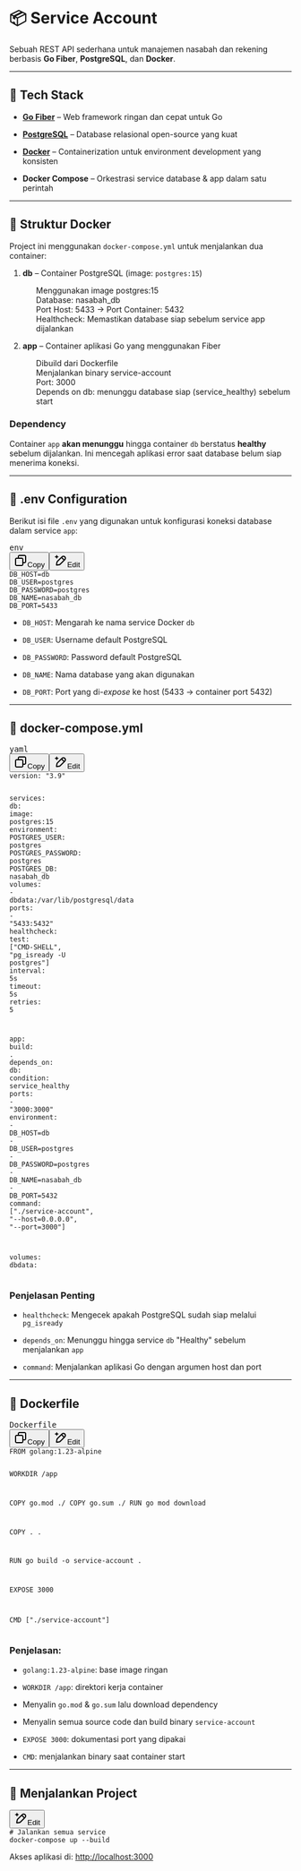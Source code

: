 <h1 data-start="108" data-end="128" class="">📦 Service Account</h1>
<p data-start="130" data-end="325" class="">Sebuah REST API sederhana untuk manajemen nasabah dan rekening berbasis <strong data-start="202" data-end="214">Go Fiber</strong>, <strong data-start="216" data-end="230">PostgreSQL</strong>, dan <strong data-start="236" data-end="246">Docker</strong>.</p>
<hr data-start="327" data-end="330" class="">
<h2 data-start="332" data-end="348" class="">🚀 Tech Stack</h2>
<ul data-start="350" data-end="738">
<li data-start="350" data-end="429" class="">
<p data-start="352" data-end="429" class=""><strong data-start="352" data-end="387"><a data-start="354" data-end="385" rel="noopener" target="_new" class="" href="https://gofiber.io/">Go Fiber</a></strong> – Web framework ringan dan cepat untuk Go</p>
</li>
<li data-start="430" data-end="521" class="">
<p data-start="432" data-end="521" class=""><strong data-start="432" data-end="477"><a data-start="434" data-end="475" rel="noopener" target="_new" class="" href="https://www.postgresql.org/">PostgreSQL</a></strong> – Database relasional open-source yang kuat</p>
</li>
<li data-start="522" data-end="625" class="">
<p data-start="524" data-end="625" class=""><strong data-start="524" data-end="561"><a data-start="526" data-end="559" rel="noopener" target="_new" class="" href="https://www.docker.com/">Docker</a></strong> – Containerization untuk environment development yang konsisten</p>
</li>
<li data-start="626" data-end="738" class="">
<p data-start="628" data-end="738" class=""><strong data-start="628" data-end="682"><a data-start="630" data-end="680" rel="noopener" target="_new" class="">Docker Compose</a></strong> – Orkestrasi service database &amp; app dalam satu perintah</p>
</li>
</ul>
<hr data-start="740" data-end="743" class="">
<h2 data-start="745" data-end="766" class="">📂 Struktur Docker</h2>
<p data-start="768" data-end="845" class="">Project ini menggunakan <code data-start="792" data-end="812">docker-compose.yml</code> untuk menjalankan dua container:</p>
<ol data-start="847" data-end="960">
<li data-start="847" data-end="902" class="">
<p data-start="850" data-end="902" class=""><strong data-start="850" data-end="856">db</strong> – Container PostgreSQL (image: <code data-start="888" data-end="901">postgres:15</code>)</p>
  <ul>Menggunakan image postgres:15</ul>
<ul>Database: nasabah_db</ul>
<ul>Port Host: 5433 → Port Container: 5432</ul>
<ul>Healthcheck: Memastikan database siap sebelum service app dijalankan</ul>
</li>
<li data-start="903" data-end="960" class="">
<p data-start="906" data-end="960" class=""><strong data-start="906" data-end="913">app</strong> – Container aplikasi Go yang menggunakan Fiber</p>
  <ul>Dibuild dari Dockerfile</ul>
<ul>Menjalankan binary service-account</ul>
<ul>Port: 3000</ul>
<ul>Depends on db: menunggu database siap (service_healthy) sebelum start</ul>
</li>
</ol>
<h3 data-start="962" data-end="976" class="">Dependency</h3>
<p data-start="978" data-end="1146" class="">Container <code data-start="988" data-end="993">app</code> <strong data-start="994" data-end="1011">akan menunggu</strong> hingga container <code data-start="1029" data-end="1033">db</code> berstatus <strong data-start="1044" data-end="1055">healthy</strong> sebelum dijalankan. Ini mencegah aplikasi error saat database belum siap menerima koneksi.</p>
<hr data-start="1148" data-end="1151" class="">
<h2 data-start="1153" data-end="1177" class="">🧬 .env Configuration</h2>
<p data-start="1179" data-end="1273" class="">Berikut isi file <code data-start="1196" data-end="1202">.env</code> yang digunakan untuk konfigurasi koneksi database dalam service <code data-start="1267" data-end="1272">app</code>:</p>
<pre class="overflow-visible!" data-start="1275" data-end="1366"><div class="contain-inline-size rounded-md border-[0.5px] border-token-border-medium relative bg-token-sidebar-surface-primary"><div class="flex items-center text-token-text-secondary px-4 py-2 text-xs font-sans justify-between h-9 bg-token-sidebar-surface-primary dark:bg-token-main-surface-secondary select-none rounded-t-[5px]">env</div><div class="sticky top-9"><div class="absolute end-0 bottom-0 flex h-9 items-center pe-2"><div class="bg-token-sidebar-surface-primary text-token-text-secondary dark:bg-token-main-surface-secondary flex items-center rounded-sm px-2 font-sans text-xs"><span class="" data-state="closed"><button class="flex gap-1 items-center select-none px-4 py-1" aria-label="Copy"><svg width="24" height="24" viewBox="0 0 24 24" fill="none" xmlns="http://www.w3.org/2000/svg" class="icon-xs"><path fill-rule="evenodd" clip-rule="evenodd" d="M7 5C7 3.34315 8.34315 2 10 2H19C20.6569 2 22 3.34315 22 5V14C22 15.6569 20.6569 17 19 17H17V19C17 20.6569 15.6569 22 14 22H5C3.34315 22 2 20.6569 2 19V10C2 8.34315 3.34315 7 5 7H7V5ZM9 7H14C15.6569 7 17 8.34315 17 10V15H19C19.5523 15 20 14.5523 20 14V5C20 4.44772 19.5523 4 19 4H10C9.44772 4 9 4.44772 9 5V7ZM5 9C4.44772 9 4 9.44772 4 10V19C4 19.5523 4.44772 20 5 20H14C14.5523 20 15 19.5523 15 19V10C15 9.44772 14.5523 9 14 9H5Z" fill="currentColor"></path></svg>Copy</button></span><span class="" data-state="closed"><button class="flex items-center gap-1 px-4 py-1 select-none"><svg width="24" height="24" viewBox="0 0 24 24" fill="none" xmlns="http://www.w3.org/2000/svg" class="icon-xs"><path d="M2.5 5.5C4.3 5.2 5.2 4 5.5 2.5C5.8 4 6.7 5.2 8.5 5.5C6.7 5.8 5.8 7 5.5 8.5C5.2 7 4.3 5.8 2.5 5.5Z" fill="currentColor" stroke="currentColor" stroke-linecap="round" stroke-linejoin="round"></path><path d="M5.66282 16.5231L5.18413 19.3952C5.12203 19.7678 5.09098 19.9541 5.14876 20.0888C5.19933 20.2067 5.29328 20.3007 5.41118 20.3512C5.54589 20.409 5.73218 20.378 6.10476 20.3159L8.97693 19.8372C9.72813 19.712 10.1037 19.6494 10.4542 19.521C10.7652 19.407 11.0608 19.2549 11.3343 19.068C11.6425 18.8575 11.9118 18.5882 12.4503 18.0497L20 10.5C21.3807 9.11929 21.3807 6.88071 20 5.5C18.6193 4.11929 16.3807 4.11929 15 5.5L7.45026 13.0497C6.91175 13.5882 6.6425 13.8575 6.43197 14.1657C6.24513 14.4392 6.09299 14.7348 5.97903 15.0458C5.85062 15.3963 5.78802 15.7719 5.66282 16.5231Z" stroke="currentColor" stroke-width="2" stroke-linecap="round" stroke-linejoin="round"></path><path d="M14.5 7L18.5 11" stroke="currentColor" stroke-width="2" stroke-linecap="round" stroke-linejoin="round"></path></svg>Edit</button></span></div></div></div><div class="overflow-y-auto p-4" dir="ltr"><code class="whitespace-pre! language-env"><span>DB_HOST=db
DB_USER=postgres
DB_PASSWORD=postgres
DB_NAME=nasabah_db
DB_PORT=5433
</span></code></div></div></pre>
<ul data-start="1368" data-end="1622">
<li data-start="1368" data-end="1417" class="">
<p data-start="1370" data-end="1417" class=""><code data-start="1370" data-end="1379">DB_HOST</code>: Mengarah ke nama service Docker <code data-start="1413" data-end="1417">db</code></p>
</li>
<li data-start="1418" data-end="1458" class="">
<p data-start="1420" data-end="1458" class=""><code data-start="1420" data-end="1429">DB_USER</code>: Username default PostgreSQL</p>
</li>
<li data-start="1459" data-end="1503" class="">
<p data-start="1461" data-end="1503" class=""><code data-start="1461" data-end="1474">DB_PASSWORD</code>: Password default PostgreSQL</p>
</li>
<li data-start="1504" data-end="1550" class="">
<p data-start="1506" data-end="1550" class=""><code data-start="1506" data-end="1515">DB_NAME</code>: Nama database yang akan digunakan</p>
</li>
<li data-start="1551" data-end="1622" class="">
<p data-start="1553" data-end="1622" class=""><code data-start="1553" data-end="1562">DB_PORT</code>: Port yang di-<em data-start="1577" data-end="1585">expose</em> ke host (5433 → container port 5432)</p>
</li>
</ul>
<hr data-start="1624" data-end="1627" class="">
<h2 data-start="1629" data-end="1653" class="">🐳 docker-compose.yml</h2>
<pre class="overflow-visible!" data-start="1655" data-end="2378"><div class="contain-inline-size rounded-md border-[0.5px] border-token-border-medium relative bg-token-sidebar-surface-primary"><div class="flex items-center text-token-text-secondary px-4 py-2 text-xs font-sans justify-between h-9 bg-token-sidebar-surface-primary dark:bg-token-main-surface-secondary select-none rounded-t-[5px]">yaml</div><div class="sticky top-9"><div class="absolute end-0 bottom-0 flex h-9 items-center pe-2"><div class="bg-token-sidebar-surface-primary text-token-text-secondary dark:bg-token-main-surface-secondary flex items-center rounded-sm px-2 font-sans text-xs"><span class="" data-state="closed"><button class="flex gap-1 items-center select-none px-4 py-1" aria-label="Copy"><svg width="24" height="24" viewBox="0 0 24 24" fill="none" xmlns="http://www.w3.org/2000/svg" class="icon-xs"><path fill-rule="evenodd" clip-rule="evenodd" d="M7 5C7 3.34315 8.34315 2 10 2H19C20.6569 2 22 3.34315 22 5V14C22 15.6569 20.6569 17 19 17H17V19C17 20.6569 15.6569 22 14 22H5C3.34315 22 2 20.6569 2 19V10C2 8.34315 3.34315 7 5 7H7V5ZM9 7H14C15.6569 7 17 8.34315 17 10V15H19C19.5523 15 20 14.5523 20 14V5C20 4.44772 19.5523 4 19 4H10C9.44772 4 9 4.44772 9 5V7ZM5 9C4.44772 9 4 9.44772 4 10V19C4 19.5523 4.44772 20 5 20H14C14.5523 20 15 19.5523 15 19V10C15 9.44772 14.5523 9 14 9H5Z" fill="currentColor"></path></svg>Copy</button></span><span class="" data-state="closed"><button class="flex items-center gap-1 px-4 py-1 select-none"><svg width="24" height="24" viewBox="0 0 24 24" fill="none" xmlns="http://www.w3.org/2000/svg" class="icon-xs"><path d="M2.5 5.5C4.3 5.2 5.2 4 5.5 2.5C5.8 4 6.7 5.2 8.5 5.5C6.7 5.8 5.8 7 5.5 8.5C5.2 7 4.3 5.8 2.5 5.5Z" fill="currentColor" stroke="currentColor" stroke-linecap="round" stroke-linejoin="round"></path><path d="M5.66282 16.5231L5.18413 19.3952C5.12203 19.7678 5.09098 19.9541 5.14876 20.0888C5.19933 20.2067 5.29328 20.3007 5.41118 20.3512C5.54589 20.409 5.73218 20.378 6.10476 20.3159L8.97693 19.8372C9.72813 19.712 10.1037 19.6494 10.4542 19.521C10.7652 19.407 11.0608 19.2549 11.3343 19.068C11.6425 18.8575 11.9118 18.5882 12.4503 18.0497L20 10.5C21.3807 9.11929 21.3807 6.88071 20 5.5C18.6193 4.11929 16.3807 4.11929 15 5.5L7.45026 13.0497C6.91175 13.5882 6.6425 13.8575 6.43197 14.1657C6.24513 14.4392 6.09299 14.7348 5.97903 15.0458C5.85062 15.3963 5.78802 15.7719 5.66282 16.5231Z" stroke="currentColor" stroke-width="2" stroke-linecap="round" stroke-linejoin="round"></path><path d="M14.5 7L18.5 11" stroke="currentColor" stroke-width="2" stroke-linecap="round" stroke-linejoin="round"></path></svg>Edit</button></span></div></div></div><div class="overflow-y-auto p-4" dir="ltr"><code class="whitespace-pre! language-yaml"><span><span><span class="hljs-attr">version:</span></span><span> </span><span><span class="hljs-string">"3.9"</span></span><span>

</span><span><span class="hljs-attr">services:</span></span><span>
  </span><span><span class="hljs-attr">db:</span></span><span>
    </span><span><span class="hljs-attr">image:</span></span><span> </span><span><span class="hljs-string">postgres:15</span></span><span>
    </span><span><span class="hljs-attr">environment:</span></span><span>
      </span><span><span class="hljs-attr">POSTGRES_USER:</span></span><span> </span><span><span class="hljs-string">postgres</span></span><span>
      </span><span><span class="hljs-attr">POSTGRES_PASSWORD:</span></span><span> </span><span><span class="hljs-string">postgres</span></span><span>
      </span><span><span class="hljs-attr">POSTGRES_DB:</span></span><span> </span><span><span class="hljs-string">nasabah_db</span></span><span>
    </span><span><span class="hljs-attr">volumes:</span></span><span>
      </span><span><span class="hljs-bullet">-</span></span><span> </span><span><span class="hljs-string">dbdata:/var/lib/postgresql/data</span></span><span>
    </span><span><span class="hljs-attr">ports:</span></span><span>
      </span><span><span class="hljs-bullet">-</span></span><span> </span><span><span class="hljs-string">"5433:5432"</span></span><span>
    </span><span><span class="hljs-attr">healthcheck:</span></span><span>
      </span><span><span class="hljs-attr">test:</span></span><span> [</span><span><span class="hljs-string">"CMD-SHELL"</span></span><span>, </span><span><span class="hljs-string">"pg_isready -U postgres"</span></span><span>]
      </span><span><span class="hljs-attr">interval:</span></span><span> </span><span><span class="hljs-string">5s</span></span><span>
      </span><span><span class="hljs-attr">timeout:</span></span><span> </span><span><span class="hljs-string">5s</span></span><span>
      </span><span><span class="hljs-attr">retries:</span></span><span> </span><span><span class="hljs-number">5</span></span><span>

  </span><span><span class="hljs-attr">app:</span></span><span>
    </span><span><span class="hljs-attr">build:</span></span><span> </span><span><span class="hljs-string">.</span></span><span>
    </span><span><span class="hljs-attr">depends_on:</span></span><span>
      </span><span><span class="hljs-attr">db:</span></span><span>
        </span><span><span class="hljs-attr">condition:</span></span><span> </span><span><span class="hljs-string">service_healthy</span></span><span>
    </span><span><span class="hljs-attr">ports:</span></span><span>
      </span><span><span class="hljs-bullet">-</span></span><span> </span><span><span class="hljs-string">"3000:3000"</span></span><span>
    </span><span><span class="hljs-attr">environment:</span></span><span>
      </span><span><span class="hljs-bullet">-</span></span><span> </span><span><span class="hljs-string">DB_HOST=db</span></span><span>
      </span><span><span class="hljs-bullet">-</span></span><span> </span><span><span class="hljs-string">DB_USER=postgres</span></span><span>
      </span><span><span class="hljs-bullet">-</span></span><span> </span><span><span class="hljs-string">DB_PASSWORD=postgres</span></span><span>
      </span><span><span class="hljs-bullet">-</span></span><span> </span><span><span class="hljs-string">DB_NAME=nasabah_db</span></span><span>
      </span><span><span class="hljs-bullet">-</span></span><span> </span><span><span class="hljs-string">DB_PORT=5432</span></span><span>
    </span><span><span class="hljs-attr">command:</span></span><span> [</span><span><span class="hljs-string">"./service-account"</span></span><span>, </span><span><span class="hljs-string">"--host=0.0.0.0"</span></span><span>, </span><span><span class="hljs-string">"--port=3000"</span></span><span>]

</span><span><span class="hljs-attr">volumes:</span></span><span>
  </span><span><span class="hljs-attr">dbdata:</span></span><span>
</span></span></code></div></div></pre>
<h3 data-start="2380" data-end="2402" class="">Penjelasan Penting</h3>
<ul data-start="2404" data-end="2622">
<li data-start="2404" data-end="2479" class="">
<p data-start="2406" data-end="2479" class=""><code data-start="2406" data-end="2419">healthcheck</code>: Mengecek apakah PostgreSQL sudah siap melalui <code data-start="2467" data-end="2479">pg_isready</code></p>
</li>
<li data-start="2480" data-end="2556" class="">
<p data-start="2482" data-end="2556" class=""><code data-start="2482" data-end="2494">depends_on</code>: Menunggu hingga service <code data-start="2520" data-end="2524">db</code> "Healthy" sebelum menjalankan <code data-start="2551" data-end="2556">app</code></p>
</li>
<li data-start="2557" data-end="2622" class="">
<p data-start="2559" data-end="2622" class=""><code data-start="2559" data-end="2568">command</code>: Menjalankan aplikasi Go dengan argumen host dan port</p>
</li>
</ul>
<hr data-start="2624" data-end="2627" class="">
<h2 data-start="1864" data-end="1880" class="">🐳 Dockerfile</h2>
<pre class="overflow-visible!" data-start="1882" data-end="2073"><div class="contain-inline-size rounded-md border-[0.5px] border-token-border-medium relative bg-token-sidebar-surface-primary"><div class="flex items-center text-token-text-secondary px-4 py-2 text-xs font-sans justify-between h-9 bg-token-sidebar-surface-primary dark:bg-token-main-surface-secondary select-none rounded-t-[5px]">Dockerfile</div><div class="sticky top-9"><div class="absolute end-0 bottom-0 flex h-9 items-center pe-2"><div class="bg-token-sidebar-surface-primary text-token-text-secondary dark:bg-token-main-surface-secondary flex items-center rounded-sm px-2 font-sans text-xs"><span class="" data-state="closed"><button class="flex gap-1 items-center select-none px-4 py-1" aria-label="Copy"><svg width="24" height="24" viewBox="0 0 24 24" fill="none" xmlns="http://www.w3.org/2000/svg" class="icon-xs"><path fill-rule="evenodd" clip-rule="evenodd" d="M7 5C7 3.34315 8.34315 2 10 2H19C20.6569 2 22 3.34315 22 5V14C22 15.6569 20.6569 17 19 17H17V19C17 20.6569 15.6569 22 14 22H5C3.34315 22 2 20.6569 2 19V10C2 8.34315 3.34315 7 5 7H7V5ZM9 7H14C15.6569 7 17 8.34315 17 10V15H19C19.5523 15 20 14.5523 20 14V5C20 4.44772 19.5523 4 19 4H10C9.44772 4 9 4.44772 9 5V7ZM5 9C4.44772 9 4 9.44772 4 10V19C4 19.5523 4.44772 20 5 20H14C14.5523 20 15 19.5523 15 19V10C15 9.44772 14.5523 9 14 9H5Z" fill="currentColor"></path></svg>Copy</button></span><span class="" data-state="closed"><button class="flex items-center gap-1 px-4 py-1 select-none"><svg width="24" height="24" viewBox="0 0 24 24" fill="none" xmlns="http://www.w3.org/2000/svg" class="icon-xs"><path d="M2.5 5.5C4.3 5.2 5.2 4 5.5 2.5C5.8 4 6.7 5.2 8.5 5.5C6.7 5.8 5.8 7 5.5 8.5C5.2 7 4.3 5.8 2.5 5.5Z" fill="currentColor" stroke="currentColor" stroke-linecap="round" stroke-linejoin="round"></path><path d="M5.66282 16.5231L5.18413 19.3952C5.12203 19.7678 5.09098 19.9541 5.14876 20.0888C5.19933 20.2067 5.29328 20.3007 5.41118 20.3512C5.54589 20.409 5.73218 20.378 6.10476 20.3159L8.97693 19.8372C9.72813 19.712 10.1037 19.6494 10.4542 19.521C10.7652 19.407 11.0608 19.2549 11.3343 19.068C11.6425 18.8575 11.9118 18.5882 12.4503 18.0497L20 10.5C21.3807 9.11929 21.3807 6.88071 20 5.5C18.6193 4.11929 16.3807 4.11929 15 5.5L7.45026 13.0497C6.91175 13.5882 6.6425 13.8575 6.43197 14.1657C6.24513 14.4392 6.09299 14.7348 5.97903 15.0458C5.85062 15.3963 5.78802 15.7719 5.66282 16.5231Z" stroke="currentColor" stroke-width="2" stroke-linecap="round" stroke-linejoin="round"></path><path d="M14.5 7L18.5 11" stroke="currentColor" stroke-width="2" stroke-linecap="round" stroke-linejoin="round"></path></svg>Edit</button></span></div></div></div><div class="overflow-y-auto p-4" dir="ltr"><code class="whitespace-pre! language-Dockerfile"><span>FROM golang:1.23-alpine

WORKDIR /app

COPY go.mod ./
COPY go.sum ./
RUN go mod download

COPY . .

RUN go build -o service-account .

EXPOSE 3000

CMD ["./service-account"]
</span></code></div></div></pre>

<h3 data-start="2075" data-end="2090" class="">Penjelasan:</h3>

<ul data-start="2091" data-end="2392">
<li data-start="2091" data-end="2132" class="" style="">
<p data-start="2093" data-end="2132" class=""><code data-start="2093" data-end="2113">golang:1.23-alpine</code>: base image ringan</p>
</li>
<li data-start="2133" data-end="2176" class="" style="">
<p data-start="2135" data-end="2176" class=""><code data-start="2135" data-end="2149">WORKDIR /app</code>: direktori kerja container</p>
</li>
<li data-start="2177" data-end="2232" class="" style="">
<p data-start="2179" data-end="2232" class="">Menyalin <code data-start="2188" data-end="2196">go.mod</code> &amp; <code data-start="2199" data-end="2207">go.sum</code> lalu download dependency</p>
</li>
<li data-start="2233" data-end="2296" class="" style="">
<p data-start="2235" data-end="2296" class="">Menyalin semua source code dan build binary <code data-start="2279" data-end="2296">service-account</code></p>
</li>
<li data-start="2297" data-end="2343" class="" style="">
<p data-start="2299" data-end="2343" class=""><code data-start="2299" data-end="2312">EXPOSE 3000</code>: dokumentasi port yang dipakai</p>
</li>
<li data-start="2344" data-end="2392" class="" style="">
<p data-start="2346" data-end="2392" class=""><code data-start="2346" data-end="2351">CMD</code>: menjalankan binary saat container start</p>
</li>
</ul>
<hr data-start="2624" data-end="2627" class="">
<h2 data-start="2629" data-end="2654" class="">🧪 Menjalankan Project</h2>
<pre class="overflow-visible!" data-start="2656" data-end="2718"><div class="contain-inline-size rounded-md border-[0.5px] border-token-border-medium relative bg-token-sidebar-surface-primary"><div class="sticky top-9"><div class="absolute end-0 bottom-0 flex h-9 items-center pe-2"><div class="bg-token-sidebar-surface-primary text-token-text-secondary dark:bg-token-main-surface-secondary flex items-center rounded-sm px-2 font-sans text-xs"><span class="" data-state="closed"><button class="flex items-center gap-1 px-4 py-1 select-none"><svg width="24" height="24" viewBox="0 0 24 24" fill="none" xmlns="http://www.w3.org/2000/svg" class="icon-xs"><path d="M2.5 5.5C4.3 5.2 5.2 4 5.5 2.5C5.8 4 6.7 5.2 8.5 5.5C6.7 5.8 5.8 7 5.5 8.5C5.2 7 4.3 5.8 2.5 5.5Z" fill="currentColor" stroke="currentColor" stroke-linecap="round" stroke-linejoin="round"></path><path d="M5.66282 16.5231L5.18413 19.3952C5.12203 19.7678 5.09098 19.9541 5.14876 20.0888C5.19933 20.2067 5.29328 20.3007 5.41118 20.3512C5.54589 20.409 5.73218 20.378 6.10476 20.3159L8.97693 19.8372C9.72813 19.712 10.1037 19.6494 10.4542 19.521C10.7652 19.407 11.0608 19.2549 11.3343 19.068C11.6425 18.8575 11.9118 18.5882 12.4503 18.0497L20 10.5C21.3807 9.11929 21.3807 6.88071 20 5.5C18.6193 4.11929 16.3807 4.11929 15 5.5L7.45026 13.0497C6.91175 13.5882 6.6425 13.8575 6.43197 14.1657C6.24513 14.4392 6.09299 14.7348 5.97903 15.0458C5.85062 15.3963 5.78802 15.7719 5.66282 16.5231Z" stroke="currentColor" stroke-width="2" stroke-linecap="round" stroke-linejoin="round"></path><path d="M14.5 7L18.5 11" stroke="currentColor" stroke-width="2" stroke-linecap="round" stroke-linejoin="round"></path></svg>Edit</button></span></div></div></div><div class="overflow-y-auto p-4" dir="ltr"><code class="whitespace-pre! language-bash"><span><span><span class="hljs-comment"># Jalankan semua service</span></span><span>
docker-compose up --build
</span></span></code></div></div></pre>
<p data-start="2720" data-end="2785" class="">Akses aplikasi di: <a data-start="2739" data-end="2785" rel="noopener" target="_new" class="" href="http://localhost:3000">http://localhost:3000</a></p>
